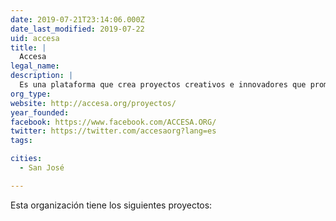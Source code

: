 ```yaml
---
date: 2019-07-21T23:14:06.000Z
date_last_modified: 2019-07-22
uid: accesa
title: |
  Accesa
legal_name: 
description: |
  Es una plataforma que crea proyectos creativos e innovadores que promuevan la transparencia, la rendición de cuentas y el acceso a la información de interés público y la participación ciudadana.
org_type: 
website: http://accesa.org/proyectos/
year_founded: 
facebook: https://www.facebook.com/ACCESA.ORG/
twitter: https://twitter.com/accesaorg?lang=es
tags:

cities: 
  - San José

---
```


Esta organización tiene los siguientes proyectos:


